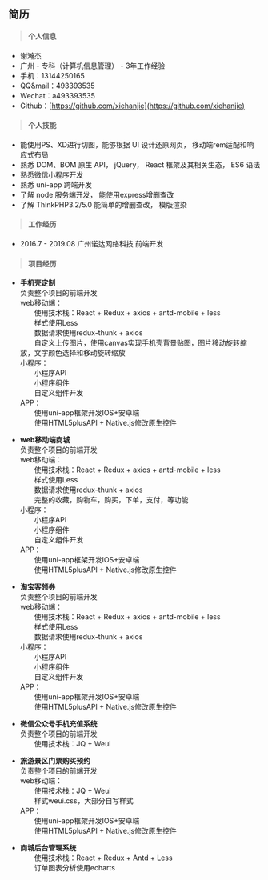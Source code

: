 ## 简历

>#### **个人信息**  

- 谢瀚杰
- 广州 - 专科（计算机信息管理） - 3年工作经验
- 手机：13144250165    
- QQ&mail：493393535
- Wechat：a493393535
- Github：[https://github.com/xiehanjie](https://github.com/xiehanjie)

>#### **个人技能**  

- 能使用PS、XD进行切图，能够根据 UI 设计还原网页， 移动端rem适配和响应式布局
- 熟悉 DOM、BOM 原生 API， jQuery， React 框架及其相关生态， ES6 语法
- 熟悉微信小程序开发 
- 熟悉 uni-app 跨端开发
- 了解 node 服务端开发， 能使用express增删查改
- 了解 ThinkPHP3.2/5.0 能简单的增删查改， 模版渲染

>#### **工作经历**  

- 2016.7 - 2019.08   广州诺达网络科技  前端开发

>#### **项目经历**  

- **手机壳定制**<br/>
    负责整个项目的前端开发<br/>
    web移动端：<br/>
    &emsp;&emsp;使用技术栈：React + Redux + axios + antd-mobile + less<br/>
    &emsp;&emsp;样式使用Less<br/>
    &emsp;&emsp;数据请求使用redux-thunk + axios<br/>
    &emsp;&emsp;自定义上传图片，使用canvas实现手机壳背景贴图，图片移动旋转缩放，文字颜色选择和移动旋转缩放<br/>
    小程序：<br/>
    &emsp;&emsp;小程序API<br/>
    &emsp;&emsp;小程序组件<br/>
    &emsp;&emsp;自定义组件开发<br/>
    APP：<br/>
    &emsp;&emsp;使用uni-app框架开发IOS+安卓端<br/>
    &emsp;&emsp;使用HTML5plusAPI + Native.js修改原生控件<br/>

- **web移动端商城**<br/>
    负责整个项目的前端开发<br/>
    web移动端：<br/>
    &emsp;&emsp;使用技术栈：React + Redux + axios + antd-mobile + less<br/>
    &emsp;&emsp;样式使用Less<br/>
    &emsp;&emsp;数据请求使用redux-thunk + axios<br/>
    &emsp;&emsp;完整的收藏，购物车，购买，下单，支付，等功能<br/>
    小程序：<br/>
    &emsp;&emsp;小程序API<br/>
    &emsp;&emsp;小程序组件<br/>
    &emsp;&emsp;自定义组件开发<br/>
    APP：<br/>
    &emsp;&emsp;使用uni-app框架开发IOS+安卓端<br/>
    &emsp;&emsp;使用HTML5plusAPI + Native.js修改原生控件<br/>

- **淘宝客领券**<br/>
    负责整个项目的前端开发<br/>
    web移动端：<br/>
    &emsp;&emsp;使用技术栈：React + Redux + axios + antd-mobile + less<br/>
    &emsp;&emsp;样式使用Less<br/>
    &emsp;&emsp;数据请求使用redux-thunk + axios<br/>
    小程序：<br/>
    &emsp;&emsp;小程序API<br/>
    &emsp;&emsp;小程序组件<br/>
    &emsp;&emsp;自定义组件开发<br/>
    APP：<br/>
    &emsp;&emsp;使用uni-app框架开发IOS+安卓端<br/>
    &emsp;&emsp;使用HTML5plusAPI + Native.js修改原生控件<br/>

- **微信公众号手机充值系统**<br/>
    负责整个项目的前端开发<br/>
    &emsp;&emsp;使用技术栈：JQ + Weui<br/>

- **旅游景区门票购买预约**<br/>
    负责整个项目的前端开发<br/>
    web移动端：<br/>
    &emsp;&emsp;使用技术栈：JQ + Weui<br/>
    &emsp;&emsp;样式weui.css，大部分自写样式<br/>
    APP：<br/>
    &emsp;&emsp;使用uni-app框架开发IOS+安卓端<br/>
    &emsp;&emsp;使用HTML5plusAPI + Native.js修改原生控件<br/>

- **商城后台管理系统**<br/>
    &emsp;&emsp;使用技术栈：React + Redux + Antd + Less<br/>
    &emsp;&emsp;订单图表分析使用echarts<br/>
    







